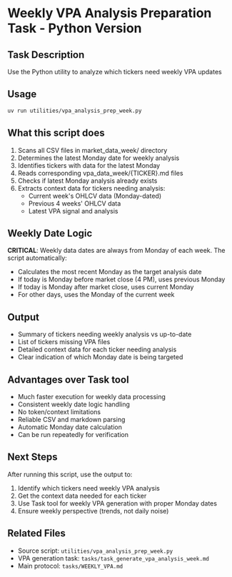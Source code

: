 # Weekly VPA Analysis Preparation Task - Python Version

## Task Description
Use the Python utility to analyze which tickers need weekly VPA updates

## Usage
```bash
uv run utilities/vpa_analysis_prep_week.py
```

## What this script does
1. Scans all CSV files in market_data_week/ directory
2. Determines the latest Monday date for weekly analysis
3. Identifies tickers with data for the latest Monday
4. Reads corresponding vpa_data_week/{TICKER}.md files
5. Checks if latest Monday analysis already exists
6. Extracts context data for tickers needing analysis:
   - Current week's OHLCV data (Monday-dated)
   - Previous 4 weeks' OHLCV data  
   - Latest VPA signal and analysis

## Weekly Date Logic
**CRITICAL**: Weekly data dates are always from Monday of each week. The script automatically:
- Calculates the most recent Monday as the target analysis date
- If today is Monday before market close (4 PM), uses previous Monday
- If today is Monday after market close, uses current Monday
- For other days, uses the Monday of the current week

## Output
- Summary of tickers needing weekly analysis vs up-to-date
- List of tickers missing VPA files
- Detailed context data for each ticker needing analysis
- Clear indication of which Monday date is being targeted

## Advantages over Task tool
- Much faster execution for weekly data processing
- Consistent weekly date logic handling
- No token/context limitations
- Reliable CSV and markdown parsing
- Automatic Monday date calculation
- Can be run repeatedly for verification

## Next Steps
After running this script, use the output to:
1. Identify which tickers need weekly VPA analysis
2. Get the context data needed for each ticker
3. Use Task tool for weekly VPA generation with proper Monday dates
4. Ensure weekly perspective (trends, not daily noise)

## Related Files
- Source script: `utilities/vpa_analysis_prep_week.py`
- VPA generation task: `tasks/task_generate_vpa_analysis_week.md`
- Main protocol: `tasks/WEEKLY_VPA.md`